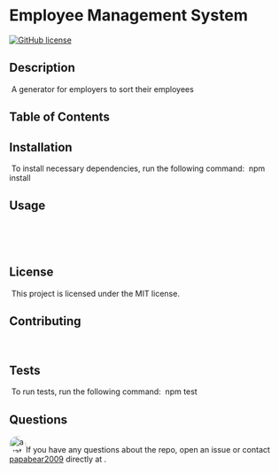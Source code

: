 
# Employee Management System
[![GitHub license](https://img.shields.io/badge/license-MIT-blue.svg)](https://github.com/papabear2009)

## Description
​
A generator for employers to sort their employees
​
## Table of Contents

## Installation
​
To install necessary dependencies, run the following command:
​
npm install
​
## Usage
​

​
## License
​
This project is licensed under the MIT license.
  
## Contributing
​
[]('https://github.com/') 

## Tests
​
To run tests, run the following command:
​
npm test
​
## Questions
​
<img src="https://avatars2.githubusercontent.com/u/66181937?v=4" alt="avatar" style="border-radius: 16px" width="30" />
​
If you have any questions about the repo, open an issue or contact [papabear2009](https://github.com/papabear2009) directly at .
